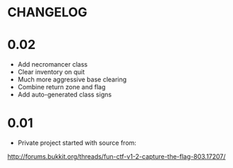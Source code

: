 # CHANGELOG

# 0.02

 - Add necromancer class
 - Clear inventory on quit
 - Much more aggressive base clearing
 - Combine return zone and flag
 - Add auto-generated class signs

# 0.01

- Private project started with source from:

http://forums.bukkit.org/threads/fun-ctf-v1-2-capture-the-flag-803.17207/